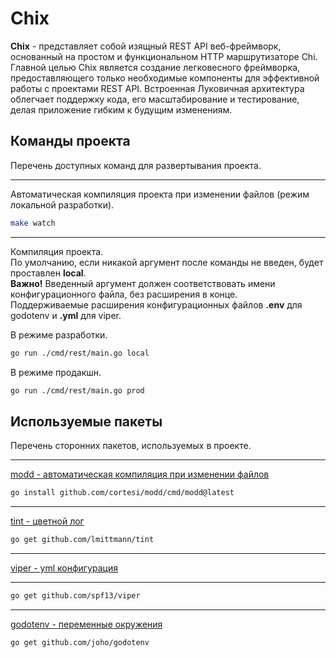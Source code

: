 # Chix

**Chix** - представляет собой изящный REST API веб-фреймворк, основанный на простом и функциональном HTTP маршрутизаторе Chi. Главной целью Chix является создание легковесного фреймворка, предоставляющего только необходимые компоненты для эффективной работы с проектами REST API. Встроенная Луковичная архитектура облегчает поддержку кода, его масштабирование и тестирование, делая приложение гибким к будущим изменениям.

## Команды проекта

Перечень доступных команд для развертывания проекта.

---

Автоматическая компиляция проекта при изменении файлов (режим локальной разработки).

```bash
make watch
```

---

Компиляция проекта.  
По умолчанию, если никакой аргумент после команды не введен, будет проставлен **local**.  
**Важно!** Введенный аргумент должен соответствовать имени конфигурационного файла, без расширения в конце.  
Поддерживаемые расширения конфигурационных файлов **.env** для godotenv и **.yml** для viper.

В режиме разработки.

```bash
go run ./cmd/rest/main.go local
```

В режиме продакшн.

```bash
go run ./cmd/rest/main.go prod
```

## Используемые пакеты

Перечень сторонних пакетов, используемых в проекте.

---

[modd - автоматическая компиляция при изменении файлов](https://github.com/cortesi/modd)

```bash
go install github.com/cortesi/modd/cmd/modd@latest
```

---

[tint - цветной лог](https://github.com/lmittmann/tint)

```bash
go get github.com/lmittmann/tint
```

---

[viper - yml конфигурация](https://github.com/spf13/viper)

---

```bash
go get github.com/spf13/viper
```

---

[godotenv - переменные окружения](https://github.com/joho/godotenv)

```bash
go get github.com/joho/godotenv
```
